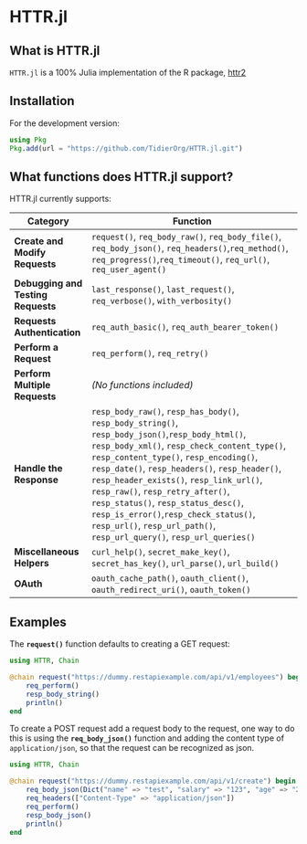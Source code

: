 # HTTR.jl

## What is HTTR.jl

`HTTR.jl` is a 100% Julia implementation of the R package, [httr2](https://github.com/r-lib/httr2)

## Installation

For the development version:

```julia
using Pkg
Pkg.add(url = "https://github.com/TidierOrg/HTTR.jl.git")
```

## What functions does HTTR.jl support?

HTTR.jl currently supports:

| **Category**                       | **Function**                                                                                                                                                                                                                                                                                                                                                                                                                                                                            |
| ---------------------------------- | --------------------------------------------------------------------------------------------------------------------------------------------------------------------------------------------------------------------------------------------------------------------------------------------------------------------------------------------------------------------------------------------------------------------------------------------------------------------------------------- |
| **Create and Modify Requests**     | `request()`, `req_body_raw()`, `req_body_file()`, `req_body_json()`, `req_headers()`,`req_method()`, `req_progress()`,`req_timeout()`, `req_url()`, `req_user_agent()`                                                                                                                                                                                                                                                                                                                  |
| **Debugging and Testing Requests** | `last_response()`, `last_request()`, `req_verbose()`, `with_verbosity()`                                                                                                                                                                                                                                                                                                                                                                                                                |
| **Requests Authentication**        | `req_auth_basic()`, `req_auth_bearer_token()`                                                                                                                                                                                                                                                                                                                                                                                                                                           |
| **Perform a Request**              | `req_perform()`, `req_retry()`                                                                                                                                                                                                                                                                                                                                                                                                                                                          |
| **Perform Multiple Requests**      | _(No functions included)_                                                                                                                                                                                                                                                                                                                                                                                                                                                               |
| **Handle the Response**            | `resp_body_raw()`, `resp_has_body()`, `resp_body_string()`, `resp_body_json()`,`resp_body_html()`, `resp_body_xml()`, `resp_check_content_type()`, `resp_content_type()`, `resp_encoding()`, `resp_date()`, `resp_headers()`, `resp_header()`, `resp_header_exists()`, `resp_link_url()`, `resp_raw()`, `resp_retry_after()`, `resp_status()`, `resp_status_desc()`, `resp_is_error()`,`resp_check_status()`, `resp_url()`, `resp_url_path()`, `resp_url_query()`, `resp_url_queries()` |
| **Miscellaneous Helpers**          | `curl_help()`, `secret_make_key()`, `secret_has_key()`, `url_parse()`, `url_build()`                                                                                                                                                                                                                                                                                                                                                                                                    |
| **OAuth**                          | `oauth_cache_path()`, `oauth_client()`, `oauth_redirect_uri()`, `oauth_token()`                                                                                                                                                                                                                                                                                                                                                                                                         |

## Examples

The **`request()`** function defaults to creating a GET request:

```julia
using HTTR, Chain

@chain request("https://dummy.restapiexample.com/api/v1/employees") begin
    req_perform()
    resp_body_string()
    println()
end
```

To create a POST request add a request body to the request, one way to do this is using the **`req_body_json()`** function and adding the content type of `application/json`, so that the request can be recognized as json.

```julia
using HTTR, Chain

@chain request("https://dummy.restapiexample.com/api/v1/create") begin
    req_body_json(Dict("name" => "test", "salary" => "123", "age" => "23"))
    req_headers(["Content-Type" => "application/json"])
    req_perform()
    resp_body_json()
    println()
end
```
